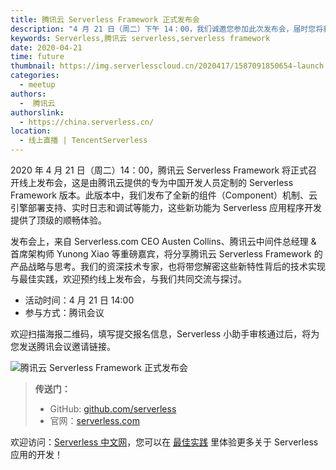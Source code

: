 ```yaml
---
title: 腾讯云 Serverless Framework 正式发布会
description: "4 月 21 日（周二）下午 14：00，我们诚邀您参加此次发布会，届时您将获得更多的产品信息，欢迎进一步交流"
keywords: Serverless,腾讯云 serverless,serverless framework
date: 2020-04-21
time: future
thumbnail: https://img.serverlesscloud.cn/2020417/1587091850654-launch.jpg
categories:
  - meetup
authors:
  -  腾讯云
authorslink:
  - https://china.serverless.cn/
location: 
  - 线上直播 | TencentServerless
---
```


2020 年 4 月 21 日（周二）14：00，腾讯云 Serverless Framework 将正式召开线上发布会，这是由腾讯云提供的专为中国开发人员定制的 Serverless Framework 版本。此版本中，我们发布了全新的组件（Component）机制、云引擎部署支持、实时日志和调试等能力，这些新功能为 Serverless 应用程序开发提供了顶级的顺畅体验。

发布会上，来自 Serverless.com CEO Austen Collins、腾讯云中间件总经理 & 首席架构师 Yunong Xiao 等重磅嘉宾，将分享腾讯云 Serverless Framework 的产品战略与思考。我们的资深技术专家，也将带您解密这些新特性背后的技术实现与最佳实践，欢迎预约线上发布会，与我们共同交流与探讨。

- 活动时间：4 月 21 日 14:00
- 参与方式：腾讯会议

欢迎扫描海报二维码，填写提交报名信息，Serverless 小助手审核通过后，将为您发送腾讯会议邀请链接。

![腾讯云 Serverless Framework 正式发布会](https://img.serverlesscloud.cn/2020417/1587090895945-%E5%8F%91%E5%B8%83%E4%BC%9A%E6%B5%B7%E6%8A%A5%E7%BB%88%E7%A8%BF%2002.png)


> **传送门：**
> - GitHub: [github.com/serverless](https://github.com/serverless/serverless/blob/master/README_CN.md) 
> - 官网：[serverless.com](https://serverless.com/)

欢迎访问：[Serverless 中文网](https://serverlesscloud.cn/)，您可以在 [最佳实践](https://serverlesscloud.cn/best-practice) 里体验更多关于 Serverless 应用的开发！
